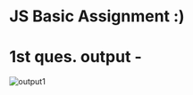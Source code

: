 # JS Basic Assignment :)

# 1st ques. output - 
![output1](https://user-images.githubusercontent.com/105339279/174460603-a8b878c8-3f36-4597-abe9-6b7fc7f9a910.png)
